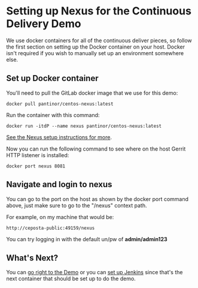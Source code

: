 # Setting up Nexus for the Continuous Delivery Demo
We use docker containers for all of the continuous deliver pieces, so follow the first section on setting up the
Docker container on your host. Docker isn't required if you wish to manually set up an environment somewhere else.


## Set up Docker container
You'll need to pull the GitLab docker image that we use for this demo:
 
    docker pull pantinor/centos-nexus:latest


Run the container with this command:

    docker run -itdP --name nexus pantinor/centos-nexus:latest
    
[See the Nexus setup instructions for more](set-up-nexus.md).

Now you can run the following command to see where on the host Gerrit HTTP listener is installed:

    docker port nexus 8081
    
## Navigate and login to nexus
You can go to the port on the host as shown by the docker port command above, just make sure to go to the "/nexus" 
context path.

For example, on my machine that would be:

    http://ceposta-public:49159/nexus
    
You can try logging in with the default un/pw of __admin/admin123__


## What's Next?
You can [go right to the Demo](demo.md) or you can [set up Jenkins](set-up-jenkins.md) since that's the next container
that should be set up to do the demo.